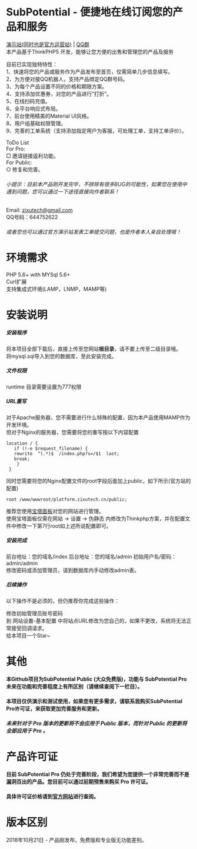 # SubPotential - 便捷地在线订阅您的产品和服务  
[演示站(同时也是官方运营站)](https://platform.zixutech.cn/) | [QQ群](//shang.qq.com/wpa/qunwpa?idkey=b58840392faae59978a8250dd5bf21d71c570e025a7499b405d273ee2f75402b)  
本产品基于ThinkPHP5 开发，能够让您方便的出售和管理您的产品及服务
  
目前已实现独特特性：  
1、快速将您的产品或服务作为产品发布至首页，仅需简单几步信息填写。  
2、为方便对接QQ机器人，支持产品绑定QQ群号码。  
3、为每个产品设置不同的价格和期限方案。  
4、支持添加优惠券，对您的产品进行“打折”。  
5、在线扫码充值。  
6、全平台响应式布局。  
7、前台使用精美的Material UI风格。  
8、用户组基础权限管理。  
9、完善的工单系统（支持添加指定用户为客服，可处理工单，支持工单评价）。  
  
ToDo List  
For Pro:  
□ 邀请链接返利功能。  
For Public:  
○ 修复和完善。
  
###### 小提示：目前本产品刚开发完毕，不排除有很多BUG的可能性，如果您在使用中遇到问题，您可以通过一下途径直接向作者联系！  
Email: zixutech@gmail.com  
QQ号码：644752622  
###### 或者您也可以通过官方演示站发表工单提交问题，也是作者本人亲自处理哦！  
  
# 环境需求  
PHP 5.6+ with MYSql 5.6+  
Curl扩展  
支持集成式环境(LAMP，LNMP，MAMP等)
# 安装说明  
##### 安装程序
将本项目全部下载后，直接上传至您网站**根目录**，请不要上传至二级目录哦。  
将mysql.sql导入到您的数据库，至此安装完成。  
##### 文件权限  
runtime 目录需要设置为777权限
##### URL重写  
对于Apache服务器，您不需要进行什么特殊的配置，因为本产品使用MAMP作为开发环境。  
但对于Nginx的服务器，您需要将您的重写按以下内容配置  
```  
location / {
   if (!-e $request_filename) {
   rewrite  ^(.*)$  /index.php?s=/$1  last;
   break;
    }
 }
```  
同时您需要将您的Nginx配置文件的root字段后面加上public，如下所示(官方站的配置)  
```  
root /www/wwwroot/platform.zixutech.cn/public;
```  
推荐您使用[宝塔面板](https://www.bt.cn/)对您的网站进行管理。  
使用宝塔面板仅需在网站 -> 设置 -> 伪静态 内修改为Thinkphp方案，并在配置文件中修改一下第7行root如上述所说配置即可。  
##### 安装完成  
前台地址：您的域名/index   后台地址：您的域名/admin  初始用户名/密码：admin/admin  
修改密码或添加管理员，请到数据库内手动修改admin表。  
##### 后续操作  
以下操作不是必须的，但仍推荐你完成这些操作：  
  
修改初始管理员账号密码  
到 网站设置-基本配置 中将站点URL修改为您自己的，如果不更改，系统将无法正常接受回调请求。  
给本项目一个Star~  
  
# 其他
#### 本Github项目为SubPotential Public (大众免费版)，功能与 SubPotential Pro 未来在功能和完善程度上有所区别（请继续查阅下一栏目）。 
#### 本项目仅供演示和测试使用，如果您有更多需求，请联系我购买SubPotential Pro许可证，来获取更加完善服务和更新。
#### *未来针对于 Pro 版本的更新将不会应用于 Public 版本，而针对 Public 的更新将全部应用于 Pro 。*
  
# 产品许可证  
#### 目前 SubPotential Pro 仍处于完善阶段，我们希望为您提供一个非常完善而不是漏洞百出的产品。您目前可以通过前期预售来购买 Pro 许可证。  
#### 具体许可证价格请到[官方网站](https://blog.zixutech.cn)进行查阅。
  
# 版本区别  
2018年10月21日 - 产品刚发布，免费版和专业版无功能差别。
